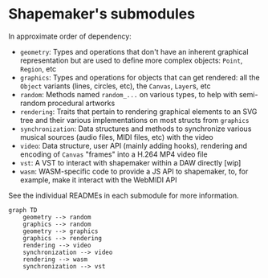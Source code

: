 # Shapemaker's submodules

In approximate order of dependency:

- `geometry`: Types and operations that don't have an inherent graphical representation but are used to define more complex objects: `Point`, `Region`, etc
- `graphics`: Types and operations for objects that can get rendered: all the `Object` variants (lines, circles, etc), the `Canvas`, `Layer`s, etc
- `random`: Methods named `random_...` on various types, to help with semi-random procedural artworks
- `rendering`: Traits that pertain to rendering graphical elements to an SVG tree and their various implementations on most structs from `graphics`
- `synchronization`: Data structures and methods to synchronize various musical sources (audio files, MIDI files, etc) with the video
- `video`: Data structure, user API (mainly adding hooks), rendering and encoding of `Canvas` "frames" into a H.264 MP4 video file
- `vst`: A VST to interact with shapemaker within a DAW directly [wip]
- `wasm`: WASM-specific code to provide a JS API to shapemaker, to, for example, make it interact with the WebMIDI API 

See the individual READMEs in each submodule for more information.

```mermaid
graph TD
    geometry --> random
    graphics --> random
    geometry --> graphics
    graphics --> rendering
    rendering --> video
    synchronization --> video
    rendering --> wasm
    synchronization --> vst
```
